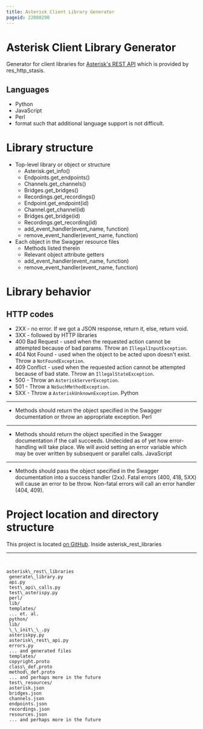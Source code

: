 ```yaml
---
title: Asterisk Client Library Generator
pageid: 22088290
---
```


Asterisk Client Library Generator
=================================


Generator for client libraries for [Asterisk's REST API](/Asterisk-12-API-Improvements) which is provided by res\_http\_stasis.


Languages
---------


* Python
* JavaScript
* Perl
* format such that additional language support is not difficult.


Library structure
=================


* Top-level library or object or structure
	+ Asterisk.get\_info()
	+ Endpoints.get\_endpoints()
	+ Channels.get\_channels()
	+ Bridges.get\_bridges()
	+ Recordings.get\_recordings()
	+ Endpoint.get\_endpoint(id)
	+ Channel.get\_channel(id)
	+ Bridges.get\_bridge(id)
	+ Recordings.get\_recording(id)
	+ add\_event\_handler(event\_name, function)
	+ remove\_event\_handler(event\_name, function)
* Each object in the Swagger resource files
	+ Methods listed therein
	+ Relevant object attribute getters
	+ add\_event\_handler(event\_name, function)
	+ remove\_event\_handler(event\_name, function)


Library behavior
================


HTTP codes
----------


* 2XX - no error. If we got a JSON response, return it, else, return void.
* 3XX - followed by HTTP libraries
* 400 Bad Request - used when the requested action cannot be attempted because of bad params. Throw an `IllegalInputException`.
* 404 Not Found - used when the object to be acted upon doesn't exist. Throw a `NotFoundException`.
* 409 Conflict - used when the requested action cannot be attempted because of bad state. Throw an `IllegalStateException`.
* 500 - Throw an `AsteriskServerException`.
* 501 - Throw a `NoSuchMethodException`.
* 5XX - Throw a `AsteriskUnknownException`.
Python
------
* Methods should return the object specified in the Swagger documentation or throw an appropriate exception.
Perl
----
* Methods should return the object specified in the Swagger documentation if the call succeeds. Undecided as of yet how error-handling will take place. We will avoid setting an error variable which may be over written by subsequent or parallel calls.
JavaScript
----------
* Methods should pass the object specified in the Swagger documentation into a success handler (2xx). Fatal errors (400, 418, 5XX) will cause an error to be throw. Non-fatal errors will call an error handler (404, 409).


Project location and directory structure
========================================


This project is located [on GitHub](https://github.com/asterisk/asterisk_rest_libraries). Inside asterisk\_rest\_libraries




---

  
  


```


asterisk\_rest\_libraries
 generate\_library.py
 api.py
 test\_api\_calls.py
 test\_asterispy.py
 perl/
 lib/
 templates/
 ... et. al.
 python/
 lib/
 \_\_init\_\_.py
 asteriskpy.py
 asterisk\_rest\_api.py
 errors.py
 ... and generated files
 templates/
 copyright.proto
 class\_def.proto
 method\_def.proto
 ... and perhaps more in the future
 test\_resources/
 asterisk.json
 bridges.json
 channels.json
 endpoints.json
 recordings.json
 resources.json
 ... and perhaps more in the future


```


